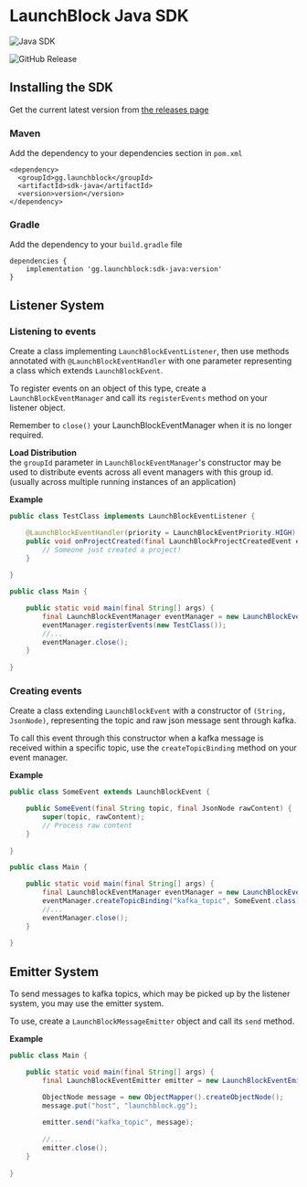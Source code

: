 # LaunchBlock Java SDK
![Java SDK](https://github.com/user-attachments/assets/c535c4bb-6d0a-4a7d-8742-94d273dbe295)

![GitHub Release](https://img.shields.io/github/v/release/LaunchBlockMC/sdk-java)

## Installing the SDK

Get the current latest version from [the releases page](https://github.com/LaunchBlockMC/sdk-java/releases)

### Maven
Add the dependency to your dependencies section in `pom.xml`
```
<dependency>
  <groupId>gg.launchblock</groupId>
  <artifactId>sdk-java</artifactId>
  <version>version</version>
</dependency>
```

### Gradle
Add the dependency to your `build.gradle` file
```
dependencies {
    implementation 'gg.launchblock:sdk-java:version'
}
```

## Listener System
### Listening to events
Create a class implementing `LaunchBlockEventListener`,
then use methods annotated with `@LaunchBlockEventHandler`
with one parameter representing a class which extends `LaunchBlockEvent`.

To register events on an object of this type, create a `LaunchBlockEventManager` and 
call its `registerEvents` method on your listener object. 

Remember to `close()` your LaunchBlockEventManager when it is no longer required.

**Load Distribution** <br>
the `groupId` parameter in `LaunchBlockEventManager`'s constructor may be used to distribute events across all event managers with this group id. (usually across multiple running instances of an application)

**Example** 
```java
public class TestClass implements LaunchBlockEventListener {

	@LaunchBlockEventHandler(priority = LaunchBlockEventPriority.HIGH)
	public void onProjectCreated(final LaunchBlockProjectCreatedEvent e) {
		// Someone just created a project!
	}
	
}
```
```java
public class Main {

	public static void main(final String[] args) {
		final LaunchBlockEventManager eventManager = new LaunchBlockEventManager();
		eventManager.registerEvents(new TestClass());
		//...
		eventManager.close();
	}
	
}
```

### Creating events
Create a class extending `LaunchBlockEvent` with a constructor of `(String, JsonNode)`, representing the topic and raw json message sent through kafka.

To call this event through this constructor when a kafka message is received within a specific topic, use the `createTopicBinding` method on your event manager.

**Example**
```java
public class SomeEvent extends LaunchBlockEvent {

	public SomeEvent(final String topic, final JsonNode rawContent) {
		super(topic, rawContent);
		// Process raw content
	}
    
}
```
```java
public class Main {

	public static void main(final String[] args) {
		final LaunchBlockEventManager eventManager = new LaunchBlockEventManager();
		eventManager.createTopicBinding("kafka_topic", SomeEvent.class);
		//...
		eventManager.close();
	}
	
}
```

## Emitter System
To send messages to kafka topics, which may be picked up by the listener system, you may use the emitter system.

To use, create a `LaunchBlockMessageEmitter` object and call its `send` method.

**Example**
```java
public class Main {

	public static void main(final String[] args) {
		final LaunchBlockEventEmitter emitter = new LaunchBlockEventEmitter();

		ObjectNode message = new ObjectMapper().createObjectNode();
		message.put("host", "launchblock.gg");
		
		emitter.send("kafka_topic", message);
		
		//...
		emitter.close();
	}
	
}
```